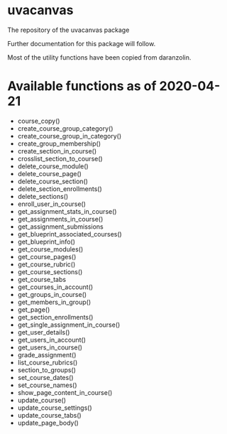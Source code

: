 # uvacanvas
The repository of the uvacanvas package

Further documentation for this package will follow. 

Most of the utility functions have been copied from daranzolin.

# Available functions as of 2020-04-21

- course_copy()
- create_course_group_category()
- create_course_group_in_category()
- create_group_membership()
- create_section_in_course()
- crosslist_section_to_course()
- delete_course_module()
- delete_course_page()
- delete_course_section()
- delete_section_enrollments()
- delete_sections()
- enroll_user_in_course()
- get_assignment_stats_in_course()
- get_assignments_in_course()
- get_assignment_submissions
- get_blueprint_associated_courses()
- get_blueprint_info()
- get_course_modules()
- get_course_pages()
- get_course_rubric()
- get_course_sections()
- get_course_tabs
- get_courses_in_account()
- get_groups_in_course()
- get_members_in_group()
- get_page()
- get_section_enrollments()
- get_single_assignment_in_course()
- get_user_details()
- get_users_in_account()
- get_users_in_course()
- grade_assignment()
- list_course_rubrics()
- section_to_groups()
- set_course_dates()
- set_course_names()
- show_page_content_in_course()
- update_course()
- update_course_settings()
- update_course_tabs()
- update_page_body()